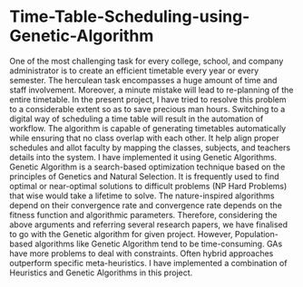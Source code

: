 # Time-Table-Scheduling-using-Genetic-Algorithm
One of the most challenging task for every college, school, and company administrator is to create an efficient timetable every year or every semester. The herculean task encompasses a huge amount of time and staff involvement. Moreover, a minute mistake will lead to re-planning of the entire timetable. In the present project, I have tried to resolve this problem to a considerable extent so as to save precious man hours. Switching to a digital way of scheduling a time table will result in the automation of workflow. The algorithm is capable of generating timetables automatically while ensuring that no class overlap with each other. It help align proper schedules and allot faculty by mapping the classes, subjects, and teachers details into the system. I have implemented it using Genetic Algorithms. Genetic Algorithm is a search-based optimization technique based on the principles of Genetics and Natural Selection. It is frequently used to find optimal or near-optimal solutions to difficult problems (NP Hard Problems) that wise would take a lifetime to solve. The nature-inspired algorithms depend on their convergence rate and convergence rate depends on the fitness function and algorithmic parameters. Therefore, considering the above arguments and referring several research papers, we have finalised to go with the Genetic algorithm for given project. However, Population-based algorithms like Genetic Algorithm tend to be time-consuming. GAs have more problems to deal with constraints. Often hybrid approaches outperform specific meta-heuristics. I have implemented a combination of Heuristics and Genetic Algorithms in this project.
